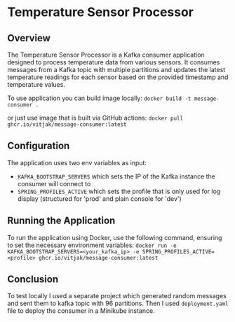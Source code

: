 # Temperature Sensor Processor

## Overview

The Temperature Sensor Processor is a Kafka consumer application designed to process temperature data from various
sensors. It consumes messages from a Kafka topic with multiple partitions and updates the latest temperature readings
for each sensor based on the provided timestamp and temperature values.

To use application you can build image locally:
`docker build -t message-consumer .`

or just use image that is built via GitHub actions:
`docker pull ghcr.io/vitjak/message-consumer:latest`

## Configuration

The application uses two env variables as input:

- `KAFKA_BOOTSTRAP_SERVERS` which sets the IP of the Kafka instance the consumer will connect to
- `SPRING_PROFILES_ACTIVE` which sets the profile that is only used for log display (structured for 'prod' and plain
  console for 'dev')

## Running the Application

To run the application using Docker, use the following command, ensuring to set the necessary environment variables:
`docker run -e KAFKA_BOOTSTRAP_SERVERS=<your_kafka_ip> -e SPRING_PROFILES_ACTIVE=<profile> ghcr.io/vitjak/message-consumer:latest`

## Conclusion

To test locally I used a separate project which generated random messages and sent them to kafka topic with 96
partitions. Then I used `deployment.yaml` file to deploy the consumer in a Minikube instance.